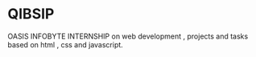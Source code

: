 # QIBSIP
OASIS INFOBYTE INTERNSHIP on web development , projects and tasks based on html , css and javascript.
